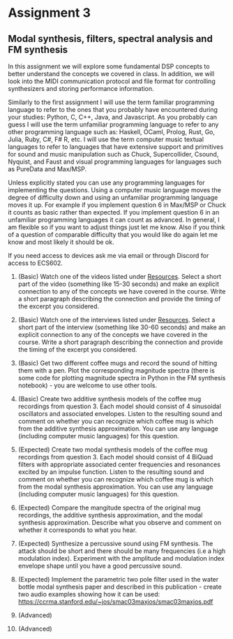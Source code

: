 # Assignment 3 

Modal synthesis, filters, spectral analysis and FM synthesis 
------------------------------------------------------------

In this assignment we will explore some fundamental DSP concepts 
to better understand the concepts we covered in class. In addition, 
we will look into the MIDI communication protocol and file format for 
controlling synthesizers and storing performance information. 

Similarly to the first assignment I will use the term familiar programming 
language to refer to the ones that you probably have encountered during your 
studies: Python, C, C++, Java, and Javascript. As you probably can guess I will use the
term unfamiliar programming language to refer to any other programming
language such as: Haskell, OCaml, Prolog, Rust, Go, Julia, Ruby, C#, F#
R, etc. I will use the term computer music textual languages to refer to languages 
that have extensive support and primitives for sound and music manipulation such as 
Chuck, Supercollider, Csound, Nyquist, and Faust and visual programming languages 
for languages such as PureData and Max/MSP. 

Unless explicitly stated you can use any programming languages for implementing 
the questions. Using a computer music language moves the degree of difficulty down and using an unfamiliar programming language moves it up. For example if you implement question 6 in Max/MSP or Chuck it counts as basic rather than expected. If you implement question 6 in an unfamiliar programming languages it can count as advanced. In general, I am flexible so if you want to adjust things just let me know. Also if you 
think of a question of comparable difficulty that you would like do again let me know and most likely 
it should be ok. 

If you need access to devices ask me via email or through Discord for access to ECS602. 


1. (Basic) Watch one of the videos listed under [Resources](resources.md). Select a short part of the video (something like 15-30 seconds) and make an explicit connection to any of the concepts we have covered in the course. Write a short paragraph describing the connection and provide the timing of the excerpt you considered. 

2. (Basic) Watch one of the interviews listed under [Resources](resources.md). Select a short part of the interview (something like 30-60 seconds) and make an explicit connection to any of the concepts we have covered in the course. Write a short paragraph describing the connection and provide the timing of the excerpt you considered. 

3. (Basic) Get two different coffee mugs and record the sound of hitting them with a pen. Plot the corresponding magnitude spectra (there is some code for plotting magnitude spectra in Python in the FM synthesis notebook) - you are welcome to use other tools. 

4. (Basic) Create two additive synthesis models of the coffee mug recordings from question 3. Each model should consist of 4 sinusoidal oscillators and associated envelopes. Listen to the resulting sound and comment on whether you can recognize which coffee mug is which from the additive synthesis approximation. You can use any language (including computer music languages) for this question. 

5. (Expected) Create two modal synthesis models of the coffee mug recordings from question 3. Each model should consist of 4 BiQuad filters with appropriate associated center frequencies and resonances excited by an impulse function. Listen to the resulting sound and comment on whether you can recognize which coffee mug is which from the modal synthesis approximation. You can use any language (including computer music languages) for this question.  

6. (Expected) Compare the mangitude spectra of the original mug recordings, the additive synthesis approximation, and the modal synthesis approximation. Describe what you observe and comment on whether it corresponds to what you hear. 

7. (Expected) Synthesize a percussive sound using FM synthesis. The attack should be short and there should be many frequencies (i.e a high modulation index). Experiment with the amplitude and modulation index envelope shape until you have a good percussive sound. 

8. (Expected) Implement the parametric two pole filter used in the water bottle modal synthesis paper and described in this publication - create two audio examples showing how it can be used: https://ccrma.stanford.edu/~jos/smac03maxjos/smac03maxjos.pdf

10. (Advanced) 

10. (Advanced) 
